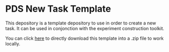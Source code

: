 # PDS New Task Template

This depository is a template depository to use in order to create a new task.
It can be used in conjonction with the experiment construction toolkit.

You can click [here](https://github.com/MatthieuFra/jsPsychPDS/raw/main/jspsych-ressources-team/template_new_task/template_new_task.zip) to directly download this template into a .zip file to work locally. 
